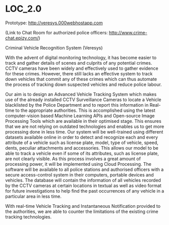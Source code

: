 # LOC_2.0

Prototype: http://veresys.000webhostapp.com

(Link to Chat Room for authorized police officers: http://www.crime-chat.epizy.com/)

Criminal Vehicle Recognition System (Veresys)

With the advent of digital monitoring technology, it has become easier to track and gather details of scenes and culprits of any potential crimes. CCTV cameras have been widely and effectively used to gather evidence for these crimes. However, there still lacks an effective system to track down vehicles that commit any of these crimes which can thus automate the process of tracking down suspected vehicles and reduce police labour. 

Our aim is to design an Advanced Vehicle Tracking System which makes use of the already installed CCTV Surveillance Cameras to locate a Vehicle blacklisted by the Police Department and to report this information in Real-time to the appropriate authorities. This is accomplished using the latest computer-vision based Machine Learning APIs and Open-source Image Processing Tools which are available in their optimised stage. This ensures that we are not relying on outdated technologies and enables us to get more processing done in less time. Our system will be well-trained using different datasets available online in order to detect and recognize each and every attribute of a vehicle such as license plate, model, type of vehicle, speed, dents, peculiar attachments and accessories. This allows our model to be able to track a vehicle even if some of its attributes, such as license plate, are not clearly visible. As this process involves a great amount of processing power, it will be implemented using Cloud Processing. The software will be available to all police stations and authorised officers with a secure access-control system in their computers, portable devices and vehicles. The database will contain the information of all vehicles recorded by the CCTV cameras at certain locations in textual as well as video format for future investigations to help find the past occurrences of any vehicle in a particular area in less time. 

With real-time Vehicle Tracking and Instantaneous Notification provided to the authorities, we are able to counter the limitations of the existing crime tracking technologies.




